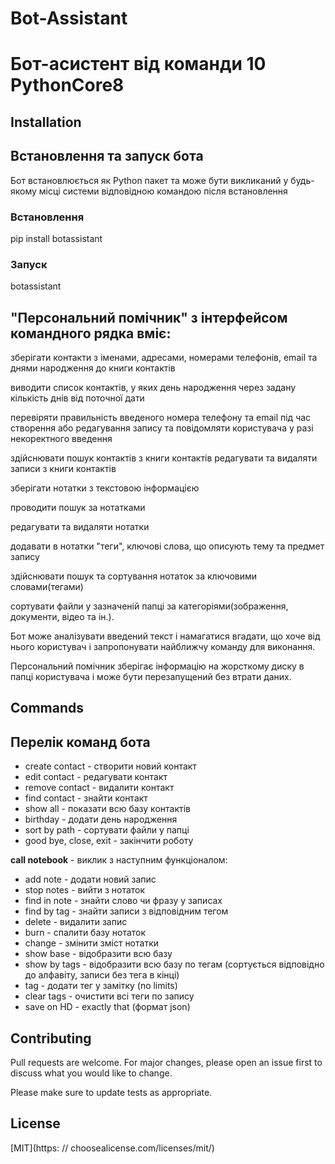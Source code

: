 # Bot-Assistant

# Бот-асистент від команди 10 PythonCore8

## Installation

## Встановлення та запуск бота

Бот встановлюється як Python пакет та може бути викликаний у будь-якому місці системи відповідною командою після встановлення

### Встановлення

pip install botassistant

### Запуск

botassistant

## "Персональний помічник" з інтерфейсом командного рядка вміє:

зберігати контакти з іменами, адресами, номерами телефонів, email та днями народження до книги контактів

виводити список контактів, у яких день народження через задану кількість днів від поточної дати

перевіряти правильність введеного номера телефону та email під час створення або редагування запису та повідомляти користувача у разі некоректного введення

здійснювати пошук контактів з книги контактів
редагувати та видаляти записи з книги контактів

зберігати нотатки з текстовою інформацією

проводити пошук за нотатками

редагувати та видаляти нотатки

додавати в нотатки "теги", ключові слова, що описують тему та предмет запису

здійснювати пошук та сортування нотаток за ключовими словами(тегами)

сортувати файли у зазначеній папці за категоріями(зображення, документи, відео та ін.).

Бот може аналізувати введений текст і намагатися вгадати, що хоче від нього користувач і запропонувати найближчу команду для виконання.

Персональний помічник зберігає інформацію на жорсткому диску в папці користувача і може бути перезапущений без втрати даних.

## Commands

## Перелік команд бота

- create contact - створити новий контакт
- edit contact - редагувати контакт
- remove contact - видалити контакт
- find contact - знайти контакт
- show all - показати всю базу контактів
- birthday - додати день народження
- sort by path - сортувати файли у папці
- good bye, close, exit - закінчити роботу

**call notebook** - виклик з наступним функціоналом:

- add note - додати новий запис
- stop notes - вийти з нотаток
- find in note - знайти слово чи фразу у записах
- find by tag - знайти записи з відповідним тегом
- delete - видалити запис
- burn - спалити базу нотаток
- change - змінити зміст нотатки
- show base - відобразити всю базу
- show by tags - відобразити всю базу по тегам (сортується відповідно до алфавіту, записи без тега в кінці)
- tag - додати тег у замітку (no limits)
- clear tags - очистити всі теги по запису
- save on HD - exactly that (формат json)

## Contributing

Pull requests are welcome. For major changes, please open an issue first to discuss what you would like to change.

Please make sure to update tests as appropriate.

## License

[MIT](https: // choosealicense.com/licenses/mit/)
